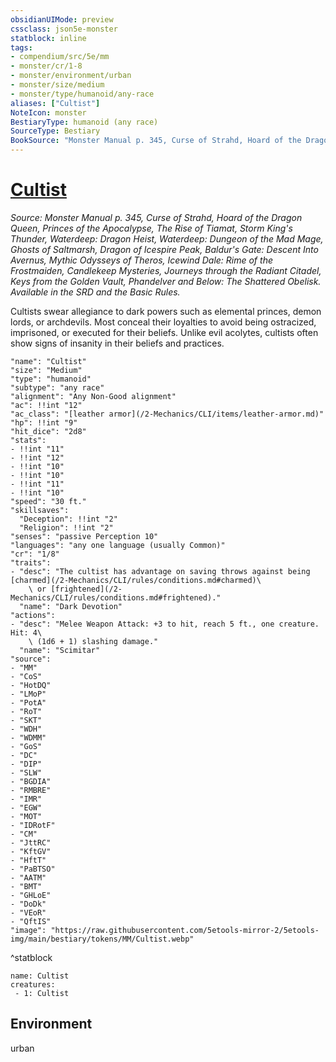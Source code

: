 ```yaml
---
obsidianUIMode: preview
cssclass: json5e-monster
statblock: inline
tags:
- compendium/src/5e/mm
- monster/cr/1-8
- monster/environment/urban
- monster/size/medium
- monster/type/humanoid/any-race
aliases: ["Cultist"]
NoteIcon: monster
BestiaryType: humanoid (any race)
SourceType: Bestiary
BookSource: "Monster Manual p. 345, Curse of Strahd, Hoard of the Dragon Queen, Princes of the Apocalypse, The Rise of Tiamat, Storm King's Thunder, Waterdeep: Dragon Heist, Waterdeep: Dungeon of the Mad Mage, Ghosts of Saltmarsh, Dragon of Icespire Peak, Baldur's Gate: Descent Into Avernus, Mythic Odysseys of Theros, Icewind Dale: Rime of the Frostmaiden, Candlekeep Mysteries, Journeys through the Radiant Citadel, Keys from the Golden Vault, Phandelver and Below: The Shattered Obelisk. Available in the SRD and the Basic Rules."
---
```

# [Cultist](2-Mechanics/CLI/bestiary/humanoid/cultist.md)
*Source: Monster Manual p. 345, Curse of Strahd, Hoard of the Dragon Queen, Princes of the Apocalypse, The Rise of Tiamat, Storm King's Thunder, Waterdeep: Dragon Heist, Waterdeep: Dungeon of the Mad Mage, Ghosts of Saltmarsh, Dragon of Icespire Peak, Baldur's Gate: Descent Into Avernus, Mythic Odysseys of Theros, Icewind Dale: Rime of the Frostmaiden, Candlekeep Mysteries, Journeys through the Radiant Citadel, Keys from the Golden Vault, Phandelver and Below: The Shattered Obelisk. Available in the SRD and the Basic Rules.*  

Cultists swear allegiance to dark powers such as elemental princes, demon lords, or archdevils. Most conceal their loyalties to avoid being ostracized, imprisoned, or executed for their beliefs. Unlike evil acolytes, cultists often show signs of insanity in their beliefs and practices.

```statblock
"name": "Cultist"
"size": "Medium"
"type": "humanoid"
"subtype": "any race"
"alignment": "Any Non-Good alignment"
"ac": !!int "12"
"ac_class": "[leather armor](/2-Mechanics/CLI/items/leather-armor.md)"
"hp": !!int "9"
"hit_dice": "2d8"
"stats":
- !!int "11"
- !!int "12"
- !!int "10"
- !!int "10"
- !!int "11"
- !!int "10"
"speed": "30 ft."
"skillsaves":
  "Deception": !!int "2"
  "Religion": !!int "2"
"senses": "passive Perception 10"
"languages": "any one language (usually Common)"
"cr": "1/8"
"traits":
- "desc": "The cultist has advantage on saving throws against being [charmed](/2-Mechanics/CLI/rules/conditions.md#charmed)\
    \ or [frightened](/2-Mechanics/CLI/rules/conditions.md#frightened)."
  "name": "Dark Devotion"
"actions":
- "desc": "Melee Weapon Attack: +3 to hit, reach 5 ft., one creature. Hit: 4\
    \ (1d6 + 1) slashing damage."
  "name": "Scimitar"
"source":
- "MM"
- "CoS"
- "HotDQ"
- "LMoP"
- "PotA"
- "RoT"
- "SKT"
- "WDH"
- "WDMM"
- "GoS"
- "DC"
- "DIP"
- "SLW"
- "BGDIA"
- "RMBRE"
- "IMR"
- "EGW"
- "MOT"
- "IDRotF"
- "CM"
- "JttRC"
- "KftGV"
- "HftT"
- "PaBTSO"
- "AATM"
- "BMT"
- "GHLoE"
- "DoDk"
- "VEoR"
- "QftIS"
"image": "https://raw.githubusercontent.com/5etools-mirror-2/5etools-img/main/bestiary/tokens/MM/Cultist.webp"
```
^statblock

```encounter-table
name: Cultist
creatures:
 - 1: Cultist
```

## Environment

urban